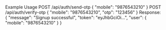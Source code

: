 Example Usage
POST /api/auth/send-otp
{
  "mobile": "9876543210"
}
POST /api/auth/verify-otp
{
  "mobile": "9876543210",
  "otp": "123456"
}
Response:
{
  "message": "Signup successful",
  "token": "eyJhbGciOi...",
  "user": {
    "mobile": "9876543210"
  }
}